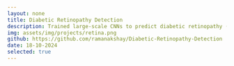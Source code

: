 ```yaml
---
layout: none
title: Diabetic Retinopathy Detection
description: Trained large-scale CNNs to predict diabetic retinopathy (an eye disease) from a noisy dataset of retinal images. Generated heatmaps using Grad-CAM to identify parts of the image which had the most impact on model prediction.
img: assets/img/projects/retina.png
github: https://github.com/ramanakshay/Diabetic-Retinopathy-Detection
date: 18-10-2024
selected: true
---
```

